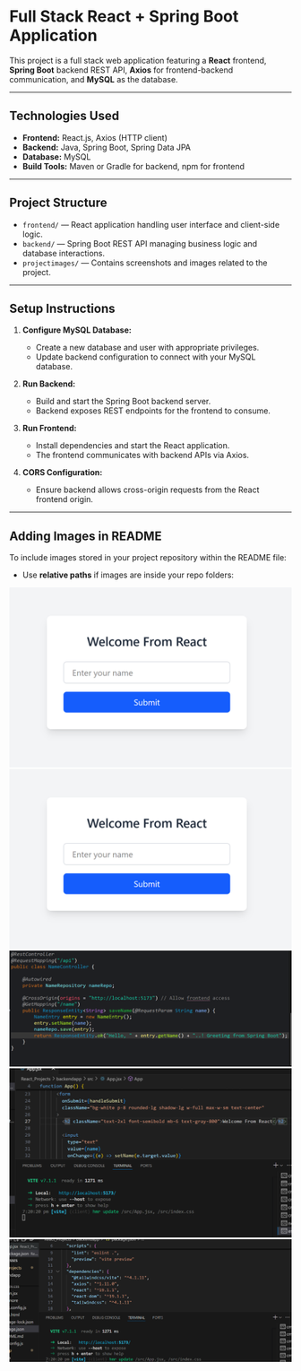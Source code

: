 # Full Stack React + Spring Boot Application

This project is a full stack web application featuring a **React** frontend, **Spring Boot** backend REST API, **Axios** for frontend-backend communication, and **MySQL** as the database.

---

## Technologies Used

- **Frontend:** React.js, Axios (HTTP client)
- **Backend:** Java, Spring Boot, Spring Data JPA
- **Database:** MySQL
- **Build Tools:** Maven or Gradle for backend, npm for frontend

---

## Project Structure

- `frontend/` — React application handling user interface and client-side logic.
- `backend/` — Spring Boot REST API managing business logic and database interactions.
- `projectimages/` — Contains screenshots and images related to the project.

---

## Setup Instructions

1. **Configure MySQL Database:**

   - Create a new database and user with appropriate privileges.
   - Update backend configuration to connect with your MySQL database.

2. **Run Backend:**

   - Build and start the Spring Boot backend server.
   - Backend exposes REST endpoints for the frontend to consume.

3. **Run Frontend:**

   - Install dependencies and start the React application.
   - The frontend communicates with backend APIs via Axios.

4. **CORS Configuration:**

   - Ensure backend allows cross-origin requests from the React frontend origin.

---
## Adding Images in README

To include images stored in your project repository within the README file:

- Use **relative paths** if images are inside your repo folders:

![React Render](Images/welcome.png)  
![Backend Response](Images/welcome.png)  
![Sample Codes 1](Images/list1.png)  
![Sample Codes 2](Images/list2.png)  
![Sample Codes 3](Images/list3.png)  

